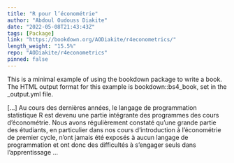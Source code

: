 ```yaml
---
title: "R pour l’économétrie"
author: "Abdoul Oudouss Diakite"
date: "2022-05-08T21:43:43Z"
tags: [Package]
link: "https://bookdown.org/AODiakite/r4econometrics/"
length_weight: "15.5%"
repo: "AODiakite/r4econometrics"
pinned: false
---
```


<p>This is a minimal example of using the bookdown package to write a book.
The HTML output format for this example is bookdown::bs4_book,
set in the _output.yml file.</p> [...] Au cours des dernières années, le langage de programmation statistique R est devenu une partie intégrante des programmes des cours d’économétrie. Nous avons régulièrement constaté qu’une grande partie des étudiants, en particulier dans nos cours d’introduction à l’économétrie de premier cycle, n’ont jamais été exposés à aucun langage de programmation et ont donc des difficultés à s’engager seuls dans l’apprentissage ...
